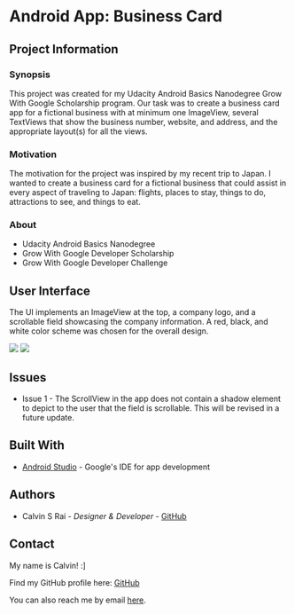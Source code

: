# Android App: Business Card

## Project Information

### Synopsis

This project was created for my Udacity Android Basics Nanodegree Grow With Google Scholarship program. Our task was to create a business card app for a fictional business with at minimum one ImageView, several TextViews that show the business number, website, and address, and the appropriate layout(s) for all the views.

### Motivation

The motivation for the project was inspired by my recent trip to Japan. I wanted to create a business card for a fictional business that could assist in every aspect of traveling to Japan: flights, places to stay, things to do, attractions to see, and things to eat.

###   About

- Udacity Android Basics Nanodegree
- Grow With Google Developer Scholarship
- Grow With Google Developer Challenge

## User Interface

The UI implements an ImageView at the top, a company logo, and a scrollable field showcasing the company information. A red, black, and white color scheme was chosen for the overall design.

![](http://placekitten.com/300/200) ![](http://placekitten.com/300/200)

## Issues

- Issue 1 - The ScrollView in the app does not contain a shadow element to depict to the user that the field is scrollable. This will be revised in a future update.

## Built With

* [Android Studio](https://developer.android.com/studio/) - Google's IDE for app development

## Authors

- Calvin S Rai - *Designer & Developer* - [GitHub](https://github.com/raicalvin)

## Contact

My name is Calvin! :]

Find my GitHub profile here: [GitHub](https://github.com/raicalvin)

You can also reach me by email [here](mailto:raicalvin@gmail.com).